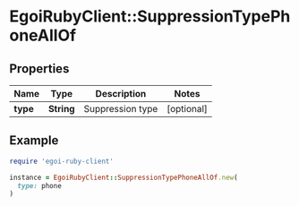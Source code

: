 # EgoiRubyClient::SuppressionTypePhoneAllOf

## Properties

| Name | Type | Description | Notes |
| ---- | ---- | ----------- | ----- |
| **type** | **String** | Suppression type | [optional] |

## Example

```ruby
require 'egoi-ruby-client'

instance = EgoiRubyClient::SuppressionTypePhoneAllOf.new(
  type: phone
)
```

